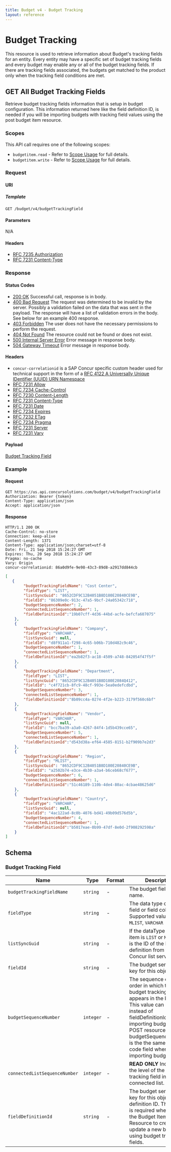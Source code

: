 ```yaml
---
title: Budget v4 - Budget Tracking
layout: reference
---
```


# Budget Tracking

This resource is used to retrieve information about Budget's tracking fields for an entity. Every entity may have a specific set of budget tracking fields and every budget may enable any or all of the budget tracking fields. If there are tracking fields associated, the budgets get matched to the product only when the tracking field conditions are met.

## GET All Budget Tracking Fields <a name="getall"></a>

Retrieve budget tracking fields information that is setup in budget configuration. This information returned here like the field definition ID, is needed if you will be importing budgets with tracking field values using the post budget item resource.

### Scopes

This API call requires one of the following scopes:

* `budgetitem.read` - Refer to [Scope Usage](./getting-started.html#scope-usage) for full details.
* `budgetitem.write` - Refer to [Scope Usage](./getting-started.html#scope-usage) for full details.

### Request

#### URI

##### Template

```shell
GET /budget/v4/budgetTrackingField
```

#### Parameters

N/A

#### Headers

* [RFC 7235 Authorization](https://tools.ietf.org/html/rfc7235#section-4.2)
* [RFC 7231 Content-Type](https://tools.ietf.org/html/rfc7231#section-3.1.1.5)

### Response

#### Status Codes

* [200 OK](https://tools.ietf.org/html/rfc7231#section-6.3.1) Successful call, response is in body.
* [400 Bad Request](https://tools.ietf.org/html/rfc7231#section-6.5.1) The request was determined to be invalid by the server. Possibly a validation failed on the data that was sent in the payload. The response will have a list of validation errors in the body. See below for an example 400 response.
* [403 Forbidden](https://tools.ietf.org/html/rfc7231#section-6.5.3) The user does not have the necessary permissions to perform the request.
* [404 Not Found](https://tools.ietf.org/html/rfc7231#section-6.5.4) The resource could not be found or does not exist.
* [500 Internal Server Error](https://tools.ietf.org/html/rfc7231#section-6.6.1) Error message in response body.
* [504 Gateway Timeout](https://tools.ietf.org/html/rfc7231#section-6.6.5) Error message in response body.

#### Headers

* `concur-correlationid` is a SAP Concur specific custom header used for technical support in the form of a [RFC 4122 A Universally Unique IDentifier (UUID) URN Namespace](https://tools.ietf.org/html/rfc4122)
* [RFC 7231 Allow](https://tools.ietf.org/html/rfc7231#section-7.4.1)
* [RFC 7234 Cache-Control](https://tools.ietf.org/html/rfc7234#section-5.2)
* [RFC 7230 Content-Length](https://tools.ietf.org/html/rfc7230#section-3.3.2)
* [RFC 7231 Content-Type](https://tools.ietf.org/html/rfc7231#section-3.1.1.5)
* [RFC 7231 Date](https://tools.ietf.org/html/rfc7231#section-7.1.1.2)
* [RFC 7234 Expires](https://tools.ietf.org/html/rfc7234#section-5.3)
* [RFC 7232 ETag](https://tools.ietf.org/html/rfc7232#section-2.3)
* [RFC 7234 Pragma](https://tools.ietf.org/html/rfc7234#section-5.4)
* [RFC 7231 Server](https://tools.ietf.org/html/rfc7231#section-7.4.2)
* [RFC 7231 Vary](https://tools.ietf.org/html/rfc7231#section-7.1.4)

#### Payload

[Budget Tracking Field](#budgetTracking)

### Example

#### Request

```shell
GET https://us.api.concursolutions.com/budget/v4/budgetTrackingField
Authorization: Bearer {token}
Content-Type: application/json
Accept: application/json
```

#### Response

```shell
HTTP/1.1 200 OK
Cache-Control: no-store
Connection: keep-alive
Content-Length: 1371
Content-Type: application/json;charset=utf-8
Date: Fri, 21 Sep 2018 15:24:27 GMT
Expires: Thu, 20 Sep 2018 15:24:27 GMT
Pragma: no-cache
Vary: Origin
concur-correlationid: 86a0d9fe-9e98-43c3-89d8-a2917dd844cb
```

```json
[
   {
        "budgetTrackingFieldName": "Cost Center",
        "fieldType": "LIST",
        "listSyncGuid": "8652CDF9C12B4051B8D180E20840CE9B",
        "fieldId": "86309e0c-913c-47a5-9bcf-24a05342c718",
        "budgetSequenceNumber": 2,
        "connectedListSequenceNumber": 1,
        "fieldDefinitionId":"19b07cff-4d36-44bd-acfe-befcfa607075"
    },
    {
        "budgetTrackingFieldName": "Company",
        "fieldType": "VARCHAR",
        "listSyncGuid": null,
        "fieldId": "d8f911a1-f298-4c65-b06b-710d482c9c46",
        "budgetSequenceNumber": 1,
        "connectedListSequenceNumber": 1,
        "fieldDefinitionId":"ea2b82f3-ac18-4509-a748-842054f47f5f"
    },
    {
        "budgetTrackingFieldName": "Department",
        "fieldType": "LIST",
        "listSyncGuid": "8652CDF9C12B4051B8D180E2084Q412",
        "fieldId": "c4f721cb-8fc9-48cf-993e-5ea0edefcdbd",
        "budgetSequenceNumber": 3,
        "connectedListSequenceNumber": 1,
        "fieldDefinitionId":"8b09cc4a-0274-4f2e-b223-3179f560c6bf"
    },
    {
        "budgetTrackingFieldName": "Vendor",
        "fieldType": "VARCHAR",
        "listSyncGuid": null,
        "fieldId": "bcc7ba39-a3a0-4267-84f4-1d5b439cce65",
        "budgetSequenceNumber": 5,
        "connectedListSequenceNumber": 1,
        "fieldDefinitionId":"d543d38a-ef64-4585-8151-b2f909b7e2d3"
    },
    {
        "budgetTrackingFieldName": "Region",
        "fieldType": "MLIST",
        "listSyncGuid": "8652CDF9C12B4051B8D180E20840CE9B",
        "fieldId": "a2502b74-e3ce-4b30-a3a4-b6ceb68cf677",
        "budgetSequenceNumber": 6,
        "connectedListSequenceNumber": 1,
        "fieldDefinitionId":"51c46189-110b-4de4-80ac-4cbae48625d6"
    },
    {
        "budgetTrackingFieldName": "Country",
        "fieldType": "VARCHAR",
        "listSyncGuid": null,
        "fieldId": "4ac122ad-8c0b-4076-bd41-49b09d576d5b",
        "budgetSequenceNumber": 4,
        "connectedListSequenceNumber": 1,
        "fieldDefinitionId":"b5017eae-0b99-47df-8e0d-2f908292598a"
    }
]
```

## Schema <a name="schema"></a>

### <a name="budgetTracking"></a>Budget Tracking Field

| Name                          | Type      | Format | Description                                                                                                                                                                                                                                                              |
|-------------------------------|-----------|--------|--------------------------------------------------------------------------------------------------------------------------------------------------------------------------------------------------------------------------------------------------------------------------|
| `budgetTrackingFieldName`     | `string`  | -      | The budget field tracking name.                                                                                                                                                                                                                                          |
| `fieldType`                   | `string`  | -      | The data type of this field or field collection. Supported values: `LIST`, `MLIST`, `VARCHAR`                                                                                                                                                                            |
| `listSyncGuid`                | `string`  | -      | If the dataType of this item is `LIST` or `MLIST`, this is the ID of the list definition from the SAP Concur list service.                                                                                                                                               |
| `fieldId`                     | `string`  | -      | The budget service's key for this object.                                                                                                                                                                                                                                |
| `budgetSequenceNumber`        | `integer` | -      | The sequence or the order in which the budget tracking field appears in the budget UI. This value can be used instead of fieldDefinitionId when importing budgets with POST resource. The budgetSequenceNumber is the the same as the code field when importing budgets. |
| `connectedListSequenceNumber` | `integer` | -      | **READ ONLY** Indicates the level of the budget tracking field in a connected list.                                                                                                                                                                                      |
| `fieldDefinitionId`           | `string`  | -      | The budget service's key for this object's field definition ID. This value is required when using the Budget Item POST Resource to create or update a new budget using budget tracking fields.                                                                           |
